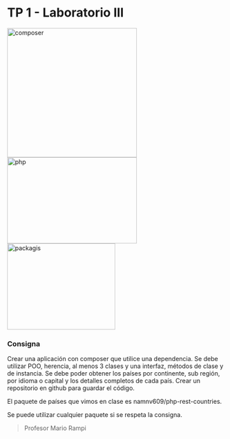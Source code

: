 # TP 1 - Laboratorio III

<img src="https://getcomposer.org/img/logo-composer-transparent.png" alt="composer" height="300"><img src="https://upload.wikimedia.org/wikipedia/commons/thumb/2/27/PHP-logo.svg/1200px-PHP-logo.svg.png" alt="php" width="300" height="200">
<img src="https://packagist.org/bundles/packagistweb/img/logo-small.png?v=1585322678" alt="packagis" width="250" height="200">



### Consigna

Crear una aplicación con composer que utilice una dependencia.
Se debe utilizar POO, herencia, al menos 3 clases y una interfaz, métodos de clase y de instancia.
Se debe poder obtener los países por continente, sub región, por idioma o capital y los detalles completos de cada país.
Crear un repositorio en github para guardar el código.

El paquete de países que vimos en clase es namnv609/php-rest-countries.

Se puede utilizar cualquier paquete si se respeta la consigna.

> Profesor Mario Rampi
